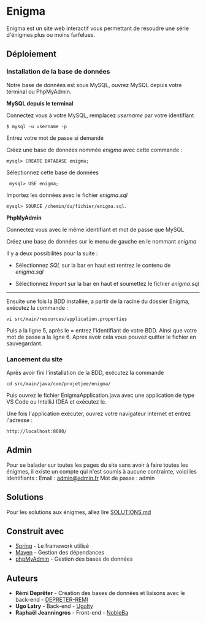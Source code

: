 # Enigma

Enigma est un site web interactif vous permettant de résoudre une série d'énigmes plus ou moins farfelues.

## Déploiement

### Installation de la base de données

Notre base de données est sous MySQL, ouvrez MySQL depuis votre terminal ou PhpMyAdmin.

**MySQL depuis le terminal**

Connectez vous à votre MySQL, remplacez *username* par votre identifiant
```
$ mysql -u username -p
```

Entrez votre mot de passe si demandé

Créez une base de données nommée *enigma* avec cette commande :
```
mysql> CREATE DATABASE enigma;
```

Sélectionnez cette base de données
```
 mysql> USE enigma;
```

Importez les données avec le fichier *enigma.sql*
```
mysql> SOURCE /chemin/du/fichier/enigma.sql.
```

**PhpMyAdmin**

Connectez vous avec le même identifiant et mot de passe que MySQL

Créez une base de données sur le menu de gauche en le nommant *enigma*

Il y a deux possibilités pour la suite :

- Sélectionnez *SQL* sur la bar en haut est rentrez le contenu de *enigma.sql*

- Sélectionnez *Import* sur la bar en haut et soumettez le fichier *enigma.sql*

***

Ensuite une fois la BDD installée, a partir de la racine du dossier Enigma, exécutez la commande :
```
vi src/main/resources/application.properties
```
Puis a la ligne 5, après le = entrez l'identifiant de votre BDD.
Ainsi que votre mot de passe a la ligne 6.
Apres avoir cela vous pouvez quitter le fichier en sauvegardant.

### Lancement du site 

Après avoir fini l'installation de la BDD, exécutez la commande 
```
cd src/main/java/com/projetjee/enigma/
```
Puis ouvrez le fichier EnigmaApplication.java avec une application de type VS Code ou IntelliJ IDEA et exécutez le.

Une fois l'application exécuter, ouvrez votre navigateur internet et entrez l'adresse :
```
http://localhost:8080/
```

## Admin

Pour se balader sur toutes les pages du site sans avoir à faire toutes les énigmes, il existe un compte qui n'est soumis à aucune contrainte, voici les identifiants :
 Email :
   admin@admin.fr
 Mot de passe :
   admin

## Solutions

Pour les solutions aux énigmes, allez lire [SOLUTIONS.md](https://github.com/NobleBa/Enigma/blob/master/SOLUTIONS.md)

## Construit avec

* [Spring](https://spring.io/) - Le framework utilisé
* [Maven](https://maven.apache.org/) - Gestion des dépendances
* [phpMyAdmin](https://www.phpmyadmin.net/) - Gestion des bases de données

## Auteurs

* **Rémi Deprêter** - Création des bases de données et liaisons avec le back-end - [DEPRETER-REMI](https://github.com/DEPRETER-Remi)
* **Ugo Latry** - Back-end - [Ugolty](https://github.com/Ugolty)
* **Raphaël Jeanningros** - Front-end - [NobleBa](https://github.com/NobleBa)
